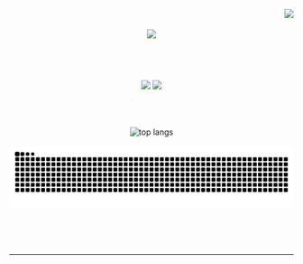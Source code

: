 <img
  align="right"
  src="https://visitor-badge.laobi.icu/badge?page_id=MichaelAgustinn.MichaelAgustinn"
/>

<h1 align="center">
  <img
    src="https://readme-typing-svg.herokuapp.com/?font=Righteous&size=35&center=true&vCenter=true&width=500&height=70&duration=4000&lines=Hi+There!+👋;+I'm+Michael+Agustin!;"
  />
</h1>

<br /> <br/>
<div align="center">
  <img
    src="https://skillicons.dev/icons?i=react,bootstrap,html,css,vscode,github,figma,git" height="30"
  />
  <img
    src="https://skillicons.dev/icons?i=nodejs,python,javascript,typescript,express,cpp,java,nextjs,mysql" height="30"
  /><br />
</div>

<br /> <br/>

<div align="center">
  <img
    width="325"
    align="center"  
    src="https://github-readme-stats.vercel.app/api/top-langs/?username=MichaelAgustinn&langs_count=8&layout=compact&theme=react&border_radius=10&size_weight=0.5&count_weight=0.5&exclude_repo=github-readme-stats"
    alt="top langs"
  />
</div>

<br />

<div align="center">
<img
    alt="snake eating my contributions"
    src="https://raw.githubusercontent.com/MichaelAgustinn/MichaelAgustinn/output/github-contribution-grid-snake.svg"
  />

<br /><br /><br />

</div>

<hr />

<br />
